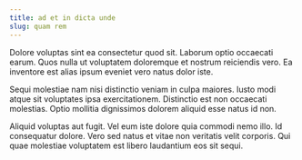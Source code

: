 ```yaml
---
title: ad et in dicta unde
slug: quam rem
---
```


Dolore voluptas sint ea consectetur quod sit. Laborum optio occaecati earum. Quos nulla ut voluptatem doloremque et nostrum reiciendis vero. Ea inventore est alias ipsum eveniet vero natus dolor iste.

Sequi molestiae nam nisi distinctio veniam in culpa maiores. Iusto modi atque sit voluptates ipsa exercitationem. Distinctio est non occaecati molestias. Optio mollitia dignissimos dolorem aliquid esse natus id non.

Aliquid voluptas aut fugit. Vel eum iste dolore quia commodi nemo illo. Id consequatur dolore. Vero sed natus et vitae non veritatis velit corporis. Qui quae molestiae voluptatem est libero laudantium eos sit sequi.
